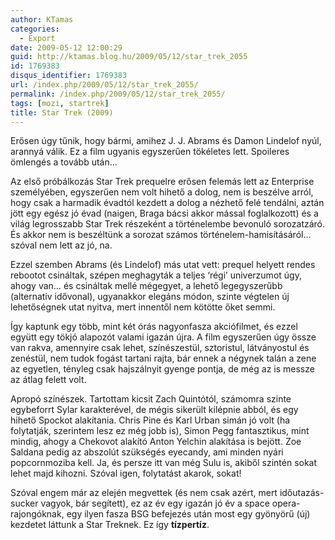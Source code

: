 ```yaml
---
author: KTamas
categories:
  - Export
date: 2009-05-12 12:00:29
guid: http://ktamas.blog.hu/2009/05/12/star_trek_2055
id: 1769383
disqus_identifier: 1769383
url: /index.php/2009/05/12/star_trek_2055/
permalink: /index.php/2009/05/12/star_trek_2055/
tags: [mozi, startrek]
title: Star Trek (2009)
---
```


Erősen úgy tűnik, hogy bármi, amihez J. J. Abrams és Damon Lindelof nyúl, arannyá válik. Ez a film ugyanis egyszerűen tökéletes lett. Spoileres ömlengés a tovább után&#8230; 

<!--more-->Az első próbálkozás Star Trek prequelre erősen felemás lett az Enterprise személyében, egyszerűen nem volt hihető a dolog, nem is beszélve arról, hogy csak a harmadik évadtól kezdett a dolog a nézhető felé tendálni, aztán jött egy egész jó évad (naigen, Braga bácsi akkor mással foglalkozott) és a világ legrosszabb Star Trek részeként a történelembe bevonuló sorozatzáró. És akkor nem is beszéltünk a sorozat számos történelem-hamisításáról&#8230; szóval nem lett az jó, na. 

Ezzel szemben Abrams (és Lindelof) más utat vett: prequel helyett rendes rebootot csináltak, szépen meghagyták a teljes &#8216;régi&#8217; univerzumot úgy, ahogy van&#8230; és csináltak mellé mégegyet, a lehető legegyszerűbb (alternatív idővonal), ugyanakkor elegáns módon, szinte végtelen új lehetőségnek utat nyitva, mert innentől nem kötötte őket semmi. 

Így kaptunk egy több, mint két órás nagyonfasza akciófilmet, és ezzel együtt egy tökjó alapozót valami igazán újra. A film egyszerűen úgy össze van rakva, amennyire csak lehet, színészestül, sztoristul, látványostul és zenéstül, nem tudok fogást tartani rajta, bár ennek a négynek talán a zene az egyetlen, tényleg csak hajszálnyit gyenge pontja, de még az is messze az átlag felett volt. 

Apropó színészek. Tartottam kicsit Zach Quintótól, számomra szinte egybeforrt Sylar karakterével, de mégis sikerült kilépnie abból, és egy hihető Spockot alakítania. Chris Pine és Karl Urban simán jó volt (ha folytatják, szerintem lesz ez még jobb is), Simon Pegg fantasztikus, mint mindig, ahogy a Chekovot alakító Anton Yelchin alakítása is bejött. Zoe Saldana pedig az abszolút szükségés eyecandy, ami minden nyári popcornmoziba kell. Ja, és persze itt van még Sulu is, akiből szintén sokat lehet majd kihozni. Szóval igen, folytatást akarok, sokat! 

Szóval engem már az elején megvettek (és nem csak azért, mert időutazás-sucker vagyok, bár segített), ez az év egy igazán jó év a space opera-rajongóknak, egy ilyen fasza BSG befejezés után most egy gyönyörű (új) kezdetet láttunk a Star Treknek. Ez így **tízpertíz**.
